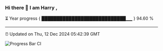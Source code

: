 ### Hi there 👋 I am Harry , 

⏳ Year progress { ████████████████████████████▁▁ } 94.60 %

---

⏰ Updated on Thu, 12 Dec 2024 05:42:39 GMT

![Progress Bar CI](https://github.com/duykhang68/duykhang68/workflows/Progress%20Bar%20CI/badge.svg)
